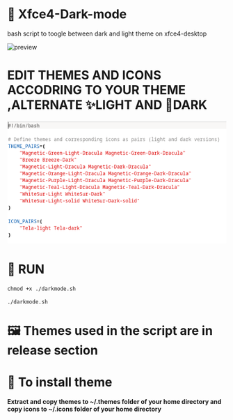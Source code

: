 # 🎨 Xfce4-Dark-mode
bash script to toogle between dark and light theme on xfce4-desktop

![preview](/preview.gif)

# EDIT THEMES AND ICONS ACCODRING TO YOUR THEME ,ALTERNATE ✨LIGHT AND 🌙DARK
![names](/themes.png)

# 🚀 RUN
```
chmod +x ./darkmode.sh
```
```
./darkmode.sh
```
# 🖼️ Themes used in the script are in release section

# 💬 To install theme
**Extract and copy themes to ~/.themes folder of your home directory and copy icons to ~/.icons folder of your home directory**

  
  
